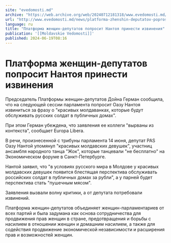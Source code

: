 ```yaml
---
site: "evedomosti.md"
archive: "https://web.archive.org/web/20240712181318/www.evedomosti.md/news/platforma-zhenshin-deputatov-poprosit-nantoya-prinesti-izvin"
url: "http://www.evedomosti.md/news/platforma-zhenshin-deputatov-poprosit-nantoya-prinesti-izvin"
language: ru
title: "Платформа женщин-депутатов попросит Нантоя принести извинения"
publication: '[[Moldavskie Vedomosti]]'
published: 2024-06-19T08:16
---
```


# Платформа женщин-депутатов попросит Нантоя принести извинения

Председатель Платформы женщин-депутатов Дойна Герман сообщила, что на следующей сессии парламента попросит Оазу Нантоя извиниться за фразу о "красивых молдаванках, которые будут обслуживать русских солдат в публичных домах".

При этом Герман убеждена, что заявления ее коллеги "вырваны из контекста", сообщает Europa Libera.

В речи, произнесенной с трибуны парламента 14 июня, депутат PAS Оазу Нантой упомянул "красивых молдавских девушек", участниц ансамбля народного танца "Жок", которые танцевали "не бесплатно" на Экономическом форуме в Санкт-Петербурге.

Нантой заявил, что "в условиях русского мира в Молдове у красивых молдавских девушек появится блестящая перспектива обслуживать российских солдат в публичных домах за рубли", а у парней будет перспектива стать "пушечным мясом".

Заявления вызвали волну критики, а от депутата потребовали извинений.

Платформа женщин-депутатов объединяет женщин-парламентариев от всех партий и была задумана как основа сотрудничества для продвижения прав женщин в стране, предотвращения и борьбы с насилием в отношении женщин и домашним насилием, а также для содействия продвижение экономической независимости и расширения прав и возможностей женщин.